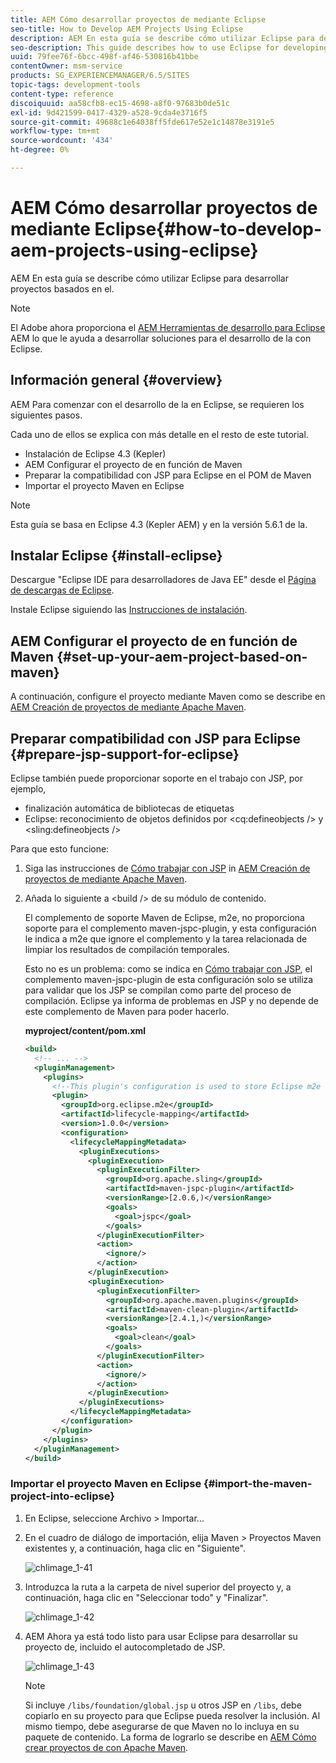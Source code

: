 ```yaml
---
title: AEM Cómo desarrollar proyectos de mediante Eclipse
seo-title: How to Develop AEM Projects Using Eclipse
description: AEM En esta guía se describe cómo utilizar Eclipse para desarrollar proyectos basados en el
seo-description: This guide describes how to use Eclipse for developing AEM based projects
uuid: 79fee76f-6bcc-498f-af46-530816b41bbe
contentOwner: msm-service
products: SG_EXPERIENCEMANAGER/6.5/SITES
topic-tags: development-tools
content-type: reference
discoiquuid: aa58cfb8-ec15-4698-a8f0-97683b0de51c
exl-id: 9d421599-0417-4329-a528-9cda4e3716f5
source-git-commit: 49688c1e64038ff5fde617e52e1c14878e3191e5
workflow-type: tm+mt
source-wordcount: '434'
ht-degree: 0%

---
```


# AEM Cómo desarrollar proyectos de mediante Eclipse{#how-to-develop-aem-projects-using-eclipse}

AEM En esta guía se describe cómo utilizar Eclipse para desarrollar proyectos basados en el.

>[!NOTE]
>
>El Adobe ahora proporciona el [AEM Herramientas de desarrollo para Eclipse](/help/sites-developing/aem-eclipse.md) AEM lo que le ayuda a desarrollar soluciones para el desarrollo de la con Eclipse.

## Información general {#overview}

AEM Para comenzar con el desarrollo de la en Eclipse, se requieren los siguientes pasos.

Cada uno de ellos se explica con más detalle en el resto de este tutorial.

* Instalación de Eclipse 4.3 (Kepler)
* AEM Configurar el proyecto de en función de Maven
* Preparar la compatibilidad con JSP para Eclipse en el POM de Maven
* Importar el proyecto Maven en Eclipse

>[!NOTE]
>
>Esta guía se basa en Eclipse 4.3 (Kepler AEM) y en la versión 5.6.1 de la.

## Instalar Eclipse {#install-eclipse}

Descargue &quot;Eclipse IDE para desarrolladores de Java EE&quot; desde el [Página de descargas de Eclipse](https://www.eclipse.org/downloads/).

Instale Eclipse siguiendo las [Instrucciones de instalación](https://wiki.eclipse.org/Eclipse/Installation).

## AEM Configurar el proyecto de en función de Maven {#set-up-your-aem-project-based-on-maven}

A continuación, configure el proyecto mediante Maven como se describe en [AEM Creación de proyectos de mediante Apache Maven](/help/sites-developing/ht-projects-maven.md).

## Preparar compatibilidad con JSP para Eclipse {#prepare-jsp-support-for-eclipse}

Eclipse también puede proporcionar soporte en el trabajo con JSP, por ejemplo,

* finalización automática de bibliotecas de etiquetas
* Eclipse: reconocimiento de objetos definidos por &lt;cq:defineobjects /> y &lt;sling:defineobjects />

Para que esto funcione:

1. Siga las instrucciones de [Cómo trabajar con JSP](/help/sites-developing/ht-projects-maven.md#how-to-work-with-jsps) in [AEM Creación de proyectos de mediante Apache Maven](/help/sites-developing/ht-projects-maven.md).
1. Añada lo siguiente a &lt;build /> de su módulo de contenido.

   El complemento de soporte Maven de Eclipse, m2e, no proporciona soporte para el complemento maven-jspc-plugin, y esta configuración le indica a m2e que ignore el complemento y la tarea relacionada de limpiar los resultados de compilación temporales.

   Esto no es un problema: como se indica en [Cómo trabajar con JSP](/help/sites-developing/ht-projects-maven.md#how-to-work-with-jsps), el complemento maven-jspc-plugin de esta configuración solo se utiliza para validar que los JSP se compilan como parte del proceso de compilación. Eclipse ya informa de problemas en JSP y no depende de este complemento de Maven para poder hacerlo.

   **myproject/content/pom.xml**

   ```xml
   <build>
     <!-- ... -->
     <pluginManagement>
       <plugins>
         <!--This plugin's configuration is used to store Eclipse m2e settings only. It has no influence on the Maven build itself.-->
         <plugin>
           <groupId>org.eclipse.m2e</groupId>
           <artifactId>lifecycle-mapping</artifactId>
           <version>1.0.0</version>
           <configuration>
             <lifecycleMappingMetadata>
               <pluginExecutions>
                 <pluginExecution>
                   <pluginExecutionFilter>
                     <groupId>org.apache.sling</groupId>
                     <artifactId>maven-jspc-plugin</artifactId>
                     <versionRange>[2.0.6,)</versionRange>
                     <goals>
                       <goal>jspc</goal>
                     </goals>
                   </pluginExecutionFilter>
                   <action>
                     <ignore/>
                   </action>
                 </pluginExecution>
                 <pluginExecution>
                   <pluginExecutionFilter>
                     <groupId>org.apache.maven.plugins</groupId>
                     <artifactId>maven-clean-plugin</artifactId>
                     <versionRange>[2.4.1,)</versionRange>
                     <goals>
                       <goal>clean</goal>
                     </goals>
                   </pluginExecutionFilter>
                   <action>
                     <ignore/>
                   </action>
                 </pluginExecution>
               </pluginExecutions>
             </lifecycleMappingMetadata>
           </configuration>
         </plugin>
       </plugins>
     </pluginManagement>
   </build>
   ```

### Importar el proyecto Maven en Eclipse {#import-the-maven-project-into-eclipse}

1. En Eclipse, seleccione Archivo > Importar...
1. En el cuadro de diálogo de importación, elija Maven > Proyectos Maven existentes y, a continuación, haga clic en &quot;Siguiente&quot;.

   ![chlimage_1-41](assets/chlimage_1-41a.png)

1. Introduzca la ruta a la carpeta de nivel superior del proyecto y, a continuación, haga clic en &quot;Seleccionar todo&quot; y &quot;Finalizar&quot;.

   ![chlimage_1-42](assets/chlimage_1-42a.png)

1. AEM Ahora ya está todo listo para usar Eclipse para desarrollar su proyecto de, incluido el autocompletado de JSP.

   ![chlimage_1-43](assets/chlimage_1-43a.png)

   >[!NOTE]
   >
   >Si incluye `/libs/foundation/global.jsp` u otros JSP en `/libs`, debe copiarlo en su proyecto para que Eclipse pueda resolver la inclusión. Al mismo tiempo, debe asegurarse de que Maven no lo incluya en su paquete de contenido. La forma de lograrlo se describe en [AEM Cómo crear proyectos de con Apache Maven](/help/sites-developing/ht-projects-maven.md).
